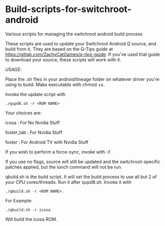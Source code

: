 # Build-scripts-for-switchroot-android
Various scripts for managing the switchroot android build process

These scripts are used to update your Switchroot Android Q source, and build from it.  They are based on the Q-Tips guide at https://gitlab.com/ZachyCatGames/q-tips-guide.  If you've used that guide to download your source, these scripts will work with it.

USAGE:

Place the .sh files in your android/lineage folder on whatever driver you're using to build. Make executable with chmod +x.

Invoke the update script with 
```
./qupd8.sh -r <ROM NAME>
```
  
Your choices are:

icosa : For No Nvidia Stuff

foster_tab : For Nvidia Stuff

foster : For Android TV with Nvidia Stuff

If you wish to perform a force-sync, invoke with -f.

If you use no flags, source will still be updated and the switchroot-specific patches applied, but the lunch command will not be run.


qbuild.sh is the build script.  It will set the build process to use all but 2 of your CPU cores/threads.  Run it after qupd8.sh.  Invoke it with 
```
./qbuild.sh -r <ROM NAME>.
``` 

For Example:

```./qbuild.sh -r icosa```  

Will build the icosa ROM.
